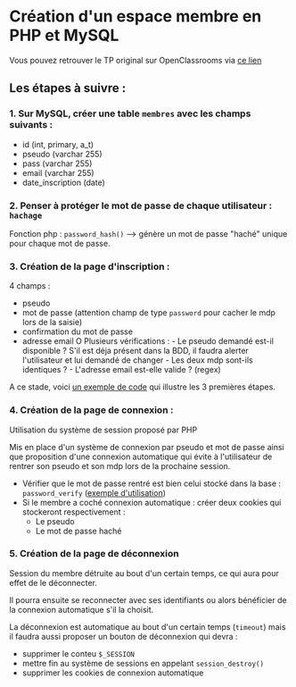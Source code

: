 # Création d'un espace membre en PHP et MySQL

Vous pouvez retrouver le TP original sur OpenClassrooms via [ce lien](https://openclassrooms.com/fr/courses/918836-concevez-votre-site-web-avec-php-et-mysql/917948-tp-creez-un-espace-membres)

## Les étapes à suivre :

### 1. Sur MySQL, créer une table `membres` avec les champs suivants :
  - id (int, primary, a_t)
  - pseudo (varchar 255)
  - pass (varchar 255)
  - email (varchar 255)
  - date_inscription (date)
### 2. Penser à protéger le mot de passe de chaque utilisateur : `hachage` 
   Fonction php : `password_hash()` --> génère un mot de passe "haché" unique pour chaque mot de passe.
### 3. Création de la page d'inscription :
   4 champs :
   - pseudo
   - mot de passe (attention champ de type `password` pour cacher le mdp lors de la saisie)
   - confirmation du mot de passe
   - adresse email
  O
Plusieurs vérifications :
    - Le pseudo demandé est-il disponible ? S'il est déja présent dans la BDD, il faudra alerter l'utilisateur et lui demandé de changer
    - Les deux mdp sont-ils identiques ?
    - L'adresse email est-elle valide ? (regex)

A ce stade, voici [un exemple de code](https://openclassrooms.com/fr/courses/918836-concevez-votre-site-web-avec-php-et-mysql/917948-tp-creez-un-espace-membres#/id/r-2178953) qui illustre les 3 premières étapes.

### 4. Création de la page de connexion :

Utilisation du système de session proposé par PHP

Mis en place d'un système de connexion par pseudo et mot de passe ainsi que proposition d'une connexion automatique qui évite à l'utilisateur de rentrer son pseudo et son mdp lors de la prochaine session.

- Vérifier que le mot de passe rentré est bien celui stocké dans la base : `password_verify` ([exemple d'utilisation](https://openclassrooms.com/fr/courses/918836-concevez-votre-site-web-avec-php-et-mysql/917948-tp-creez-un-espace-membres#/id/r-2178970))
- Si le membre a coché connexion automatique : créer deux cookies qui stockeront respectivement :
  - Le pseudo
  - Le mot de passe haché

### 5. Création de la page de déconnexion

Session du membre détruite au bout d'un certain temps, ce qui aura pour effet de le déconnecter.

Il pourra ensuite se reconnecter avec ses identifiants ou alors bénéficier de la connexion automatique s'il la choisit.

La déconnexion est automatique au bout d'un certain temps (`timeout`) mais il faudra aussi proposer un bouton de déconnexion qui devra :
- supprimer le conteu `$_SESSION`
- mettre fin au système de sessions en appelant `session_destroy()`
- supprimer les cookies de connexion automatique